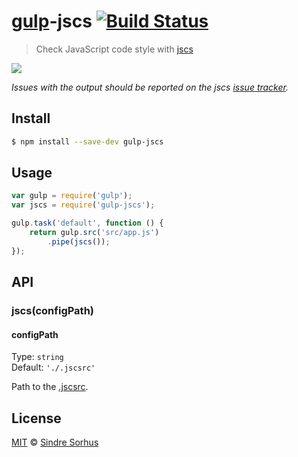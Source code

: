 # [gulp](http://gulpjs.com)-jscs [![Build Status](https://travis-ci.org/sindresorhus/gulp-jscs.svg?branch=master)](https://travis-ci.org/sindresorhus/gulp-jscs)

> Check JavaScript code style with [jscs](https://github.com/mdevils/node-jscs)

![](https://raw.githubusercontent.com/sindresorhus/gulp-jscs/master/screenshot.png)

*Issues with the output should be reported on the jscs [issue tracker](https://github.com/mdevils/node-jscs/issues).*


## Install

```bash
$ npm install --save-dev gulp-jscs
```


## Usage

```js
var gulp = require('gulp');
var jscs = require('gulp-jscs');

gulp.task('default', function () {
	return gulp.src('src/app.js')
		.pipe(jscs());
});
```


## API

### jscs(configPath)

#### configPath

Type: `string`  
Default: `'./.jscsrc'`

Path to the [.jscsrc](https://github.com/mdevils/node-jscs#configuration).


## License

[MIT](http://opensource.org/licenses/MIT) © [Sindre Sorhus](http://sindresorhus.com)
